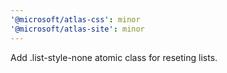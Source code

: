 ```yaml
---
'@microsoft/atlas-css': minor
'@microsoft/atlas-site': minor
---
```


Add .list-style-none atomic class for reseting lists.
